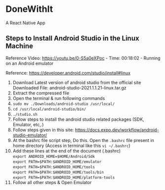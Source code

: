 # DoneWithIt
A React Native App


## Steps to Install Android Studio in the Linux Machine

Reference Video: https://youtu.be/0-S5a0eXPoc - Time: 00:18:02 - Running on an Android emulator

Reference: https://developer.android.com/studio/install#linux

1. Download Latest version of android studio from the official site
   Downloaded File: android-studio-2021.1.1.21-linux.tar.gz
2. Extract the compressed file
3. Open the terminal & run following commands
4. `sudo mv ./Downloads/android-studio /usr/local/`
5. `cd /usr/local/android-studio/bin/`
6. `./studio.sh`
7. Follow steps to install the android studio related packages (SDK, Emulator, etc,.)
8. Follow steps given in this site: https://docs.expo.dev/workflow/android-studio-emulator/
9. At the bashrc file script step, Do this. Open the `.bashrc` file present in home directory (Access in terminal like this `vi ~/.bashrc`)
10. Add these lines at the end of the document (.bashrc) <br />
    `export ANDROID_HOME=$HOME/Android/Sdk` <br />
    `export PATH=$PATH:$ANDROID_HOME/emulator` <br />
    `export PATH=$PATH:$ANDROID_HOME/tools` <br />
    `export PATH=$PATH:$ANDROID_HOME/tools/bin` <br />
    `export PATH=$PATH:$ANDROID_HOME/platform-tools` <br />
11. Follow all other steps & Open Emulator
